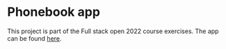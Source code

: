 # Phonebook app

This project is part of the Full stack open 2022 course exercises. The app can be found [here](https://red-dust-734.fly.dev).
